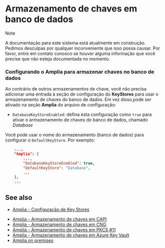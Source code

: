﻿# Armazenamento de chaves em banco de dados

> [!NOTE]
> A documentação para este sistema está atualmente em construção. Pedimos desculpas por qualquer inconveniente que isso possa causar. Por favor, entre em contato conosco se houver alguma
informação que você precise que não esteja documentada no momento.

### Configurando o Amplia para armazenar chaves no banco de dados

Ao contrário de outros armazenamentos de chave, você não precisa adicionar uma entrada à seção de configuração do **KeyStores** para usar o armazenamento de chaves do banco de dados. Em vez
disso,pode ser ativado na seção **Amplia** do arquivo de configuração:

* `DatabaseKeyStoreEnabled`: defina esta configuração como `true` para ativar o armazenamento de chaves do banco de dados, chamado *Database*

Você pode usar o nome do armazenamento (banco de dados) para configurar o `DefaultKeyStore`. Por exemplo:

```json
	...,
	"Amplia": {
		...,
		"DatabaseKeyStoreEnabled": true,
		"DefaultKeyStore": "Database",
		...
	},
	...
```

## See also

* [Amplia - Configuração de Key Stores](index.md)
<!-- [Amplia - Armazenamento de chaves de store nativo](native.md) -->
* [Amplia - Armazenamento de chaves em CAPI](capi.md)
* [Amplia - Armazenamento de chaves em CNG](cng.md)
* [Amplia - Armazenamento de chaves em PKCS #11](pkcs11.md)
* [Amplia - Armazenamento de chaves em Azure Key Vault](azure.md)
* [Amplia on premises](../index.md)
